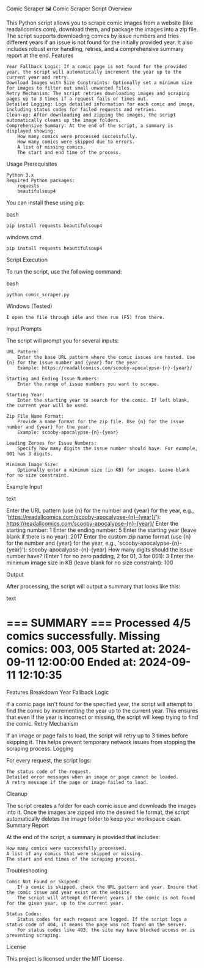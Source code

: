 Comic Scraper 🖼️
Comic Scraper Script
Overview

This Python script allows you to scrape comic images from a website (like readallcomics.com), download them, and package the images into a zip file. The script supports downloading comics by issue numbers and tries different years if an issue is not found for the initially provided year. It also includes robust error handling, retries, and a comprehensive summary report at the end.
Features

    Year Fallback Logic: If a comic page is not found for the provided year, the script will automatically increment the year up to the current year and retry.
    Download Images with Size Constraints: Optionally set a minimum size for images to filter out small unwanted files.
    Retry Mechanism: The script retries downloading images and scraping pages up to 3 times if a request fails or times out.
    Detailed Logging: Logs detailed information for each comic and image, including status codes for failed requests and retries.
    Clean-up: After downloading and zipping the images, the script automatically cleans up the image folders.
    Comprehensive Summary: At the end of the script, a summary is displayed showing:
        How many comics were processed successfully.
        How many comics were skipped due to errors.
        A list of missing comics.
        The start and end time of the process.

Usage
Prerequisites

    Python 3.x
    Required Python packages:
        requests
        beautifulsoup4

You can install these using pip:

bash

    pip install requests beautifulsoup4

windows cmd

    pip install requests beautifulsoup4

Script Execution

To run the script, use the following command:

bash

    python comic_scraper.py

Windows (Tested)

    I open the file through idle and then run (F5) from there.

Input Prompts

The script will prompt you for several inputs:

    URL Pattern:
        Enter the base URL pattern where the comic issues are hosted. Use {n} for the issue number and {year} for the year.
        Example: https://readallcomics.com/scooby-apocalypse-{n}-{year}/

    Starting and Ending Issue Numbers:
        Enter the range of issue numbers you want to scrape.

    Starting Year:
        Enter the starting year to search for the comic. If left blank, the current year will be used.

    Zip File Name Format:
        Provide a name format for the zip file. Use {n} for the issue number and {year} for the year.
        Example: scooby-apocalypse-{n}-{year}

    Leading Zeroes for Issue Numbers:
        Specify how many digits the issue number should have. For example, 001 has 3 digits.

    Minimum Image Size:
        Optionally enter a minimum size (in KB) for images. Leave blank for no size constraint.

Example Input

text

Enter the URL pattern (use {n} for the number and {year} for the year, e.g., 'https://readallcomics.com/scooby-apocalypse-{n}-{year}/'): https://readallcomics.com/scooby-apocalypse-{n}-{year}/
Enter the starting number: 1
Enter the ending number: 5
Enter the starting year (leave blank if there is no year): 2017
Enter the custom zip name format (use {n} for the number and {year} for the year, e.g., 'scooby-apocalypse-{n}-{year}'): scooby-apocalypse-{n}-{year}
How many digits should the issue number have? (Enter 1 for no zero padding, 2 for 01, 3 for 001): 3
Enter the minimum image size in KB (leave blank for no size constraint): 100

Output

After processing, the script will output a summary that looks like this:

text

=== SUMMARY ===
Processed 4/5 comics successfully.
Missing comics: 003, 005
Started at: 2024-09-11 12:00:00
Ended at: 2024-09-11 12:10:35
===============

Features Breakdown
Year Fallback Logic

If a comic page isn't found for the specified year, the script will attempt to find the comic by incrementing the year up to the current year. This ensures that even if the year is incorrect or missing, the script will keep trying to find the comic.
Retry Mechanism

If an image or page fails to load, the script will retry up to 3 times before skipping it. This helps prevent temporary network issues from stopping the scraping process.
Logging

For every request, the script logs:

    The status code of the request.
    Detailed error messages when an image or page cannot be loaded.
    A retry message if the page or image failed to load.

Cleanup

The script creates a folder for each comic issue and downloads the images into it. Once the images are zipped into the desired file format, the script automatically deletes the image folder to keep your workspace clean.
Summary Report

At the end of the script, a summary is provided that includes:

    How many comics were successfully processed.
    A list of any comics that were skipped or missing.
    The start and end times of the scraping process.

Troubleshooting

    Comic Not Found or Skipped:
        If a comic is skipped, check the URL pattern and year. Ensure that the comic issue and year exist on the website.
        The script will attempt different years if the comic is not found for the given year, up to the current year.

    Status Codes:
        Status codes for each request are logged. If the script logs a status code of 404, it means the page was not found on the server.
        For status codes like 403, the site may have blocked access or is preventing scraping.

License

This project is licensed under the MIT License.
